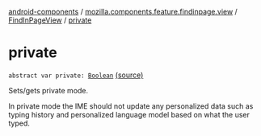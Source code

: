 [android-components](../../index.md) / [mozilla.components.feature.findinpage.view](../index.md) / [FindInPageView](index.md) / [private](./private.md)

# private

`abstract var private: `[`Boolean`](https://kotlinlang.org/api/latest/jvm/stdlib/kotlin/-boolean/index.html) [(source)](https://github.com/mozilla-mobile/android-components/blob/master/components/feature/findinpage/src/main/java/mozilla/components/feature/findinpage/view/FindInPageView.kt#L25)

Sets/gets private mode.

In private mode the IME should not update any personalized data such as typing history and personalized language
model based on what the user typed.

